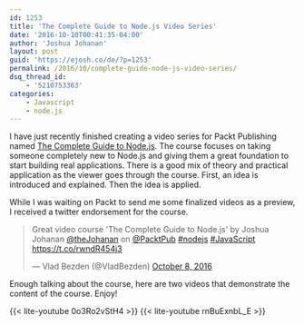 ```yaml
---
id: 1253
title: 'The Complete Guide to Node.js Video Series'
date: '2016-10-10T00:41:35-04:00'
author: 'Joshua Johanan'
layout: post
guid: 'https://ejosh.co/de/?p=1253'
permalink: /2016/10/complete-guide-node-js-video-series/
dsq_thread_id:
    - '5210753363'
categories:
    - Javascript
    - node.js
---
```


I have just recently finished creating a video series for Packt Publishing named [The Complete Guide to Node.js](https://www.packtpub.com/web-development/complete-guide-nodejs-video). The course focuses on taking someone completely new to Node.js and giving them a great foundation to start building real applications. There is a good mix of theory and practical application as the viewer goes through the course. First, an idea is introduced and explained. Then the idea is applied.

While I was waiting on Packt to send me some finalized videos as a preview, I received a twitter endorsement for the course.

> Great video course 'The Complete Guide to Node.js' by Joshua Johanan [@theJohanan](https://twitter.com/theJohanan?ref_src=twsrc%5Etfw) on [@PacktPub](https://twitter.com/PacktPub?ref_src=twsrc%5Etfw) [\#nodejs](https://twitter.com/hashtag/nodejs?src=hash&ref_src=twsrc%5Etfw) [\#JavaScript](https://twitter.com/hashtag/JavaScript?src=hash&ref_src=twsrc%5Etfw) <https://t.co/rwndR454j3>
> 
> — Vlad Bezden (@VladBezden) [October 8, 2016](https://twitter.com/VladBezden/status/784807512822444032?ref_src=twsrc%5Etfw)

Enough talking about the course, here are two videos that demonstrate the content of the course. Enjoy!

{{< lite-youtube 0o3Ro2vStH4 >}}
{{< lite-youtube rnBuExnbL_E >}}